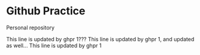 # Github Practice

Personal repository

This line is updated by ghpr 1???
This line is updated by ghpr 1, and updated as well...
This line is updated by ghpr 1

